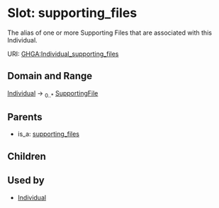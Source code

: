 
# Slot: supporting_files


The alias of one or more Supporting Files that are associated with this Individual.

URI: [GHGA:Individual_supporting_files](https://w3id.org/GHGA/Individual_supporting_files)


## Domain and Range

[Individual](Individual.md) &#8594;  <sub>0..\*</sub> [SupportingFile](SupportingFile.md)

## Parents

 *  is_a: [supporting_files](supporting_files.md)

## Children


## Used by

 * [Individual](Individual.md)
